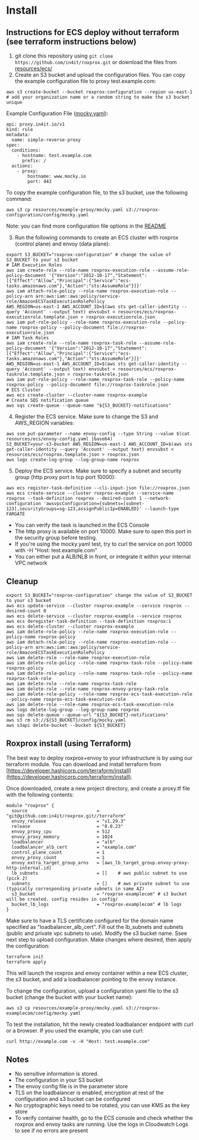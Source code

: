 # Install

## Instructions for ECS deploy without terraform (see terraform instructions below)
1. git clone this repository using `git clone https://github.com/in4it/roxprox.git` or download the files from [resources/ecs/](resources/ecs/)
2. Create an S3 bucket and upload the configuration files. You can copy the example configuration file to proxy test.example.com:
```
aws s3 create-bucket --bucket roxprox-configuration --region us-east-1 # add your organization name or a random string to make the s3 bucket unique
```
Example Configuration File ([mocky.yaml](resources/example-proxy/mocky.yaml)):
```
api: proxy.in4it.io/v1
kind: rule
metadata:
  name: simple-reverse-proxy
spec:
  conditions:
    - hostname: test.example.com
      prefix: /
  actions:
    - proxy:
        hostname: www.mocky.io
        port: 443
```
To copy the example configuration file, to the s3 bucket, use the following command:
```
aws s3 cp resources/example-proxy/mocky.yaml s3://roxprox-configuration/config/mocky.yaml
```
Note: you can find more configuration file options in the [README](README.md) 

3. Run the following commands to create an ECS cluster with roxprox (control plane) and envoy (data plane):

```
export S3_BUCKET="roxprox-configuration" # change the value of S3_BUCKET to your s3 bucket
# IAM Execution Roles
aws iam create-role --role-name roxprox-execution-role --assume-role-policy-document '{"Version":"2012-10-17","Statement":[{"Effect":"Allow","Principal":{"Service":"ecs-tasks.amazonaws.com"},"Action":"sts:AssumeRole"}]}'
aws iam attach-role-policy --role-name roxprox-execution-role --policy-arn arn:aws:iam::aws:policy/service-role/AmazonECSTaskExecutionRolePolicy
AWS_REGION=us-east-1 AWS_ACCOUNT_ID=$(aws sts get-caller-identity --query 'Account' --output text) envsubst < resources/ecs/roxprox-executionrole.template.json > roxprox-executionrole.json
aws iam put-role-policy --role-name roxprox-execution-role --policy-name roxprox-policy --policy-document file://roxprox-executionrole.json
# IAM Task Roles
aws iam create-role --role-name roxprox-task-role --assume-role-policy-document '{"Version":"2012-10-17","Statement":[{"Effect":"Allow","Principal":{"Service":"ecs-tasks.amazonaws.com"},"Action":"sts:AssumeRole"}]}'
AWS_REGION=us-east-1 AWS_ACCOUNT_ID=$(aws sts get-caller-identity --query 'Account' --output text) envsubst < resources/ecs/roxprox-taskrole.template.json > roxprox-taskrole.json 
aws iam put-role-policy --role-name roxprox-task-role --policy-name roxprox-policy --policy-document file://roxprox-taskrole.json
# ECS Cluster
aws ecs create-cluster --cluster-name roxprox-example
# Create SQS notification queue
aws sqs create-queue --queue-name "${S3_BUCKET}-notifications"
```

4. Register the ECS service. Make sure to change the S3 and AWS_REGION variables:
```
aws ssm put-parameter --name envoy-config --type String --value $(cat resources/ecs/envoy-config.yaml |base64)
S3_BUCKET=your-s3-bucket AWS_REGION=us-east-1 AWS_ACCOUNT_ID=$(aws sts get-caller-identity --query 'Account' --output text) envsubst < resources/ecs/roxprox.template.json > roxprox.json
aws logs create-log-group --log-group-name roxprox
```
5. Deploy the ECS service. Make sure to specify a subnet and security group (http proxy port is tcp port 10000):

```
aws ecs register-task-definition --cli-input-json file://roxprox.json
aws ecs create-service --cluster roxprox-example --service-name roxprox --task-definition roxprox --desired-count 1 --network-configuration 'awsvpcConfiguration={subnets=[subnet-123],securityGroups=sg-123,assignPublicIp=ENABLED}' --launch-type FARGATE
```

* You can verify the task is launched in the ECS Console
* The http proxy is available on port 10000. Make sure to open this port in the security group before testing.
* If you're using the mocky.yaml test, try to curl the service on port 10000 with -H "Host: test.example.com"
* You can either put a ALB/NLB in front, or integrate it within your internal VPC network 

## Cleanup
```
export S3_BUCKET="roxprox-configuration" change the value of S3_BUCKET to your s3 bucket
aws ecs update-service --cluster roxprox-example --service roxprox --desired-count 0
aws ecs delete-service --cluster roxprox-example --service roxprox
aws ecs deregister-task-definition --task-definition roxprox:1
aws ecs delete-cluster --cluster roxprox-example
aws iam delete-role-policy --role-name roxprox-execution-role --policy-name roxprox-policy
aws iam detach-role-policy --role-name roxprox-execution-role --policy-arn arn:aws:iam::aws:policy/service-role/AmazonECSTaskExecutionRolePolicy
aws iam delete-role --role-name roxprox-execution-role
aws iam delete-role-policy --role-name roxprox-task-role --policy-name roxprox-policy
aws iam delete-role-policy --role-name roxprox-task-role --policy-name roxprox-task-role
aws iam delete-role --role-name roxprox-task-role
aws iam delete-role --role-name roxprox-envoy-proxy-task-role
aws iam delete-role-policy --role-name roxprox-ecs-task-execution-role --policy-name roxprox-ecs-task-execution-role
aws iam delete-role --role-name roxprox-ecs-task-execution-role
aws logs delete-log-group --log-group-name roxprox
aws sqs delete-queue --queue-url "${S3_BUCKET}-notifications"
aws s3 rm s3://${S3_BUCKET}/config/mocky.yaml
aws s3api delete-bucket --bucket ${S3_BUCKET}
```

## Roxprox install (using Terraform)

The best way to deploy roxprox+envoy to your infrastructure is by using our terraform module. You can download and install terraform from [https://developer.hashicorp.com/terraform/install](https://developer.hashicorp.com/terraform/install).

Once downloaded, create a new project directory, and create a proxy.tf file with the following contents:
```
module "roxprox" {
  source                          = "git@github.com:in4it/roxprox.git//terraform"
  envoy_release                   = "v1.29.3"
  release                         = "0.0.23"
  envoy_proxy_cpu                 = 512
  envoy_proxy_memory              = 1024
  loadbalancer                    = "alb"
  loadbalancer_alb_cert           = "example.com"
  control_plane_count             = 1
  envoy_proxy_count               = 1
  envoy_extra_target_group_arns   = [aws_lb_target_group.envoy-proxy-http-internal.id]
  lb_subnets                      = []    # aws public subnet to use (pick 2)
  subnets                         = []    # aws private subnet to use (typically corresponding private subnets in same AZ)
  s3_bucket                       = "roxprox-examplecom" # s3 bucket will be created. config resides in config/
  bucket_lb_logs                  = "roxprox-examplecom" # lb logs
}
```

Make sure to have a TLS certificate configured for the domain name specified as "loadbalancer_alb_cert". Fill out the lb_subnets and subnets (public and private vpc subnets to use). Modify the s3 bucket name. Ssee next step to upload configuration. Make changes where desired, then apply the configuration:

```
terraform init
terraform apply
```

This will launch the roxprox and envoy container within a new ECS cluster, the s3 bucket, and add a loadbalancer pointing to the envoy instance.

To change the configuration, upload a configuration yaml file to the s3 bucket (change the bucket with your bucket name):
```
aws s3 cp resources/example-proxy/mocky.yaml s3://roxprox-examplecom/config/mocky.yaml
```

To test the installation, hit the newly created loadbalancer endpoint with curl or a browser. If you used the example, you can use curl:
```
curl http://example.com -v -H "Host: test.example.com"
```

## Notes

* No sensitive information is stored.
* The configuration in your S3 bucket
* The envoy config file is in the parameter store
* TLS on the loadbalancer is enabled, encryption at rest of the configuration and s3 bucket can be configured
* No cryptographic keys need to be rotated, you can use KMS as the key store
* To verify container health, go to the ECS console and check whether the roxprox and envoy tasks are running. Use the logs in Cloudwatch Logs to see if no errors are present